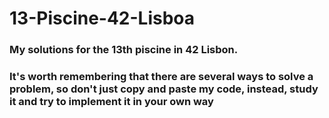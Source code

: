 # 13-Piscine-42-Lisboa
### My solutions for the 13th piscine in 42 Lisbon.
### It's worth remembering that there are several ways to solve a problem, so don't just copy and paste my code, instead, study it and try to implement it in your own way

